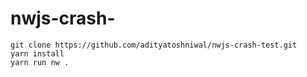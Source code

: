# nwjs-crash-

```
git clone https://github.com/adityatoshniwal/nwjs-crash-test.git
yarn install
yarn run nw .
```
